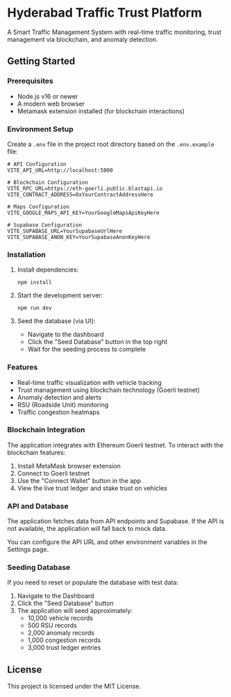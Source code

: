 
# Hyderabad Traffic Trust Platform

A Smart Traffic Management System with real-time traffic monitoring, trust management via blockchain, and anomaly detection.

## Getting Started

### Prerequisites

- Node.js v16 or newer
- A modern web browser
- Metamask extension installed (for blockchain interactions)

### Environment Setup

Create a `.env` file in the project root directory based on the `.env.example` file:

```
# API Configuration
VITE_API_URL=http://localhost:5000

# Blockchain Configuration 
VITE_RPC_URL=https://eth-goerli.public.blastapi.io
VITE_CONTRACT_ADDRESS=0xYourContractAddressHere

# Maps Configuration
VITE_GOOGLE_MAPS_API_KEY=YourGoogleMapsApiKeyHere

# Supabase Configuration
VITE_SUPABASE_URL=YourSupabaseUrlHere
VITE_SUPABASE_ANON_KEY=YourSupabaseAnonKeyHere
```

### Installation

1. Install dependencies:
   ```
   npm install
   ```

2. Start the development server:
   ```
   npm run dev
   ```

3. Seed the database (via UI):
   - Navigate to the dashboard
   - Click the "Seed Database" button in the top right
   - Wait for the seeding process to complete

### Features

- Real-time traffic visualization with vehicle tracking
- Trust management using blockchain technology (Goerli testnet)
- Anomaly detection and alerts
- RSU (Roadside Unit) monitoring
- Traffic congestion heatmaps

### Blockchain Integration

The application integrates with Ethereum Goerli testnet. To interact with the blockchain features:

1. Install MetaMask browser extension
2. Connect to Goerli testnet
3. Use the "Connect Wallet" button in the app
4. View the live trust ledger and stake trust on vehicles

### API and Database

The application fetches data from API endpoints and Supabase. If the API is not available, the application will fall back to mock data.

You can configure the API URL and other environment variables in the Settings page.

### Seeding Database

If you need to reset or populate the database with test data:

1. Navigate to the Dashboard
2. Click the "Seed Database" button
3. The application will seed approximately:
   - 10,000 vehicle records
   - 500 RSU records
   - 2,000 anomaly records
   - 1,000 congestion records
   - 3,000 trust ledger entries

## License

This project is licensed under the MIT License.
